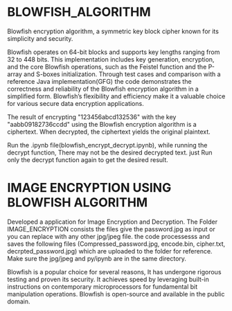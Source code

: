 # BLOWFISH_ALGORITHM
Blowfish encryption algorithm, a symmetric key block cipher known for its simplicity and security.

Blowfish operates on 64-bit
blocks and supports key lengths ranging from 32 to 448 bits. This implementation
includes key generation, encryption, and the core Blowfish operations, such as
the Feistel function and the P-array and S-boxes initialization. Through test cases
and comparison with a reference Java implementation(GFG) the code demonstrates the
correctness and reliability of the Blowfish encryption algorithm in a simplified form.
Blowfish’s flexibility and efficiency make it a valuable choice for various secure data
encryption applications.

The result of encrypting "123456abcd132536" with the key "aabb09182736ccdd"
using the Blowfish encryption algorithm is a ciphertext. When decrypted, the
ciphertext yields the original plaintext.

Run the .ipynb file(blowfish_encrypt_decrypt.ipynb), while running the decrypt function, There may not be the desired decrypted text. just Run only the decrypt function again to get the desired result.

# IMAGE ENCRYPTION USING BLOWFISH ALGORITHM 
Developed a application for Image Encryption and Decryption. The Folder IMAGE_ENCRYPTION consists the files
give the password.jpg as input or you can replace with any other jpg/jpeg file. the code processesss and saves the following files
(Compressed_password.jpg, encode.bin, cipher.txt, decrpted_password.jpg) which are uploaded to the folder for reference. Make sure the jpg/jpeg and py/ipynb are in the same directory.


Blowfish is a popular choice for several reasons, It has undergone rigorous testing
and proven its security. It achieves speed by leveraging built-in instructions on contemporary microprocessors for fundamental bit manipulation operations. Blowfish
is open-source and available in the public domain.


